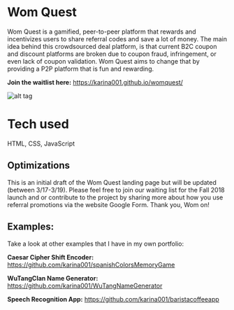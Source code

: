 # Wom Quest
Wom Quest is a gamified, peer-to-peer platform that rewards and incentivizes users to share referral codes and save a lot of money. The main idea behind this crowdsourced deal platform, is that current B2C coupon and discount platforms are broken due to coupon fraud, infringement, or even lack of coupon validation. Wom Quest aims to change that by providing a P2P platform that is fun and rewarding.

**Join the waitlist here:** https://karina001.github.io/womquest/

![alt tag](https://github.com/karina001/womquest/blob/master/Screen%20Shot%202018-03-17%20at%2012.35.35%20AM.png)

# Tech used
HTML, CSS, JavaScript

## Optimizations
This is an initial draft of the Wom Quest landing page but will be updated (between 3/17-3/19). Please feel free to join our waiting list for the Fall 2018 launch and or contribute to the project by sharing more about how you use referral promotions via the website Google Form. Thank you, Wom on!

## Examples:
Take a look at other examples that I have in my own portfolio:

**Caesar Cipher Shift Encoder:** https://github.com/karina001/spanishColorsMemoryGame

**WuTangClan Name Generator:** https://github.com/karina001/WuTangNameGenerator

**Speech Recognition App:** https://github.com/karina001/baristacoffeeapp

